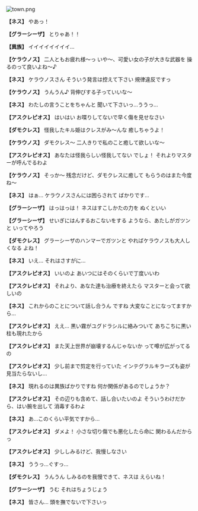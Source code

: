 
![town.png](../images/backgrounds/town.png)

**【ネス】**
やあっ！

**【グラーシーザ】**
とりゃあ！！

**【異族】**
イイイイイイイイ…

**【ケラウノス】**
二人ともお疲れ様～っ
いや～、可愛い女の子が大きな武器を
操るのって良いよね～♪

**【ネス】**
ケラウノスさん
そういう発言は控えて下さい
規律違反ですっ

**【ケラウノス】**
うんうん♪
背伸びする子っていいな～

**【ネス】**
わたしの言うことをちゃんと
聞いて下さいっ…ううっ…

**【アスクレピオス】**
はいはい
お喋りしてないで早く傷を見せなさい

**【ダモクレス】**
怪我したキル姫はクレスがみ～んな
癒しちゃうよ！

**【ケラウノス】**
ダモクレス～
二人きりで私のこと癒して欲しいな～

**【アスクレピオス】**
あなたは怪我らしい怪我してない
でしょ！
それよりマスターが呼んでるわよ

**【ケラウノス】**
そっか～
残念だけど、ダモクレスに癒して
もらうのはまた今度ね～

**【ネス】**
はぁ…
ケラウノスさんには困らされて
ばかりです…

**【グラーシーザ】**
はっはっは！
ネスはすこしかたの力を
ぬくといい

**【グラーシーザ】**
せいぎにはんするおこないをする
ようなら、あたしがガツンと
いってやろう

**【ダモクレス】**
グラーシーザのハンマーでガツンと
やればケラウノスも大人しくなる
よね！

**【ネス】**
いえ…
それはさすがに…

**【アスクレピオス】**
いいのよ
あいつにはそのくらいで丁度いいわ

**【アスクレピオス】**
それより、あなた達も治療を終えたら
マスターと会って欲しいの

**【ネス】**
これからのことについて話し合うん
ですね
大変なことになってますから…

**【アスクレピオス】**
ええ…
黒い霧がユグドラシルに絡みついて
あちこちに黒い柱も現れたから

**【アスクレピオス】**
また天上世界が崩壊するんじゃないか
って噂が広がってるの

**【アスクレピオス】**
少し前まで剪定を行っていた
インテグラルキラーズも姿が
見当たらないし…

**【ネス】**
現れるのは異族ばかりですね
何か関係があるのでしょうか？

**【アスクレピオス】**
その辺りも含めて、話し合いたいのよ
そういうわけだから、はい腕を出して
消毒するわよ

**【ネス】**
あ…このくらい平気ですから…

**【アスクレピオス】**
ダメよ！
小さな切り傷でも悪化したら命に
関わるんだからっ

**【アスクレピオス】**
少ししみるけど、我慢しなさい

**【ネス】**
ううっ…ぐすっ…

**【ダモクレス】**
うんうん
しみるのを我慢できて、ネスは
えらいね！

**【グラーシーザ】**
うむ
それはちょうじょう

**【ネス】**
皆さん…
頭を撫でないで下さいっ